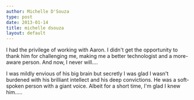 ```yaml
---
author: Michelle D'Souza
type: post
date: 2013-01-14
title: michelle dsouza
layout: default
---
```

I had the privilege of working with Aaron. I didn't get the opportunity to thank him for challenging me, making me a better technologist and a more-aware person. And now, I never will....

I was mildly envious of his big brain but secretly I was glad I wasn't burdened with his brilliant intellect and his deep convictions. He was a soft-spoken person with a giant voice. Albeit for a short time, I'm glad I knew him.....
